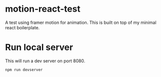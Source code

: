 # motion-react-test
A test using framer motion for animation. This is built on top of my minimal react boilerplate.

# Run local server
This will run a dev server on port 8080.

``
npm run devserver
``
